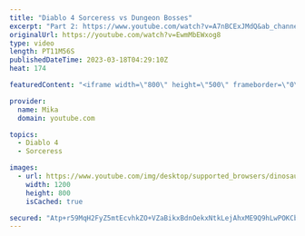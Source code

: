 ```yaml
---
title: "Diablo 4 Sorceress vs Dungeon Bosses"
excerpt: "Part 2: https://www.youtube.com/watch?v=A7nBCExJMdQ&ab_channel=Mika ▽Video showing my FULL BIS New World War ..."
originalUrl: https://youtube.com/watch?v=EwmMbEWxog8
type: video
length: PT11M56S
publishedDateTime: 2023-03-18T04:29:10Z
heat: 174

featuredContent: "<iframe width=\"800\" height=\"500\" frameborder=\"0\" src=\"https://www.youtube.com/embed/EwmMbEWxog8\" allow=\"accelerometer; autoplay; encrypted-media; gyroscope; picture-in-picture\" allowfullscreen></iframe>"

provider:
  name: Mika
  domain: youtube.com

topics:
  - Diablo 4
  - Sorceress

images:
  - url: https://www.youtube.com/img/desktop/supported_browsers/dinosaur.png
    width: 1200
    height: 800
    isCached: true

secured: "Atp+r59MqH2FyZ5mtEcvhkZO+VZaBikxBdnOekxNtkLejAhxME9Q9hLwPOKCbbBM1Z0ecHTxMEfYKmr/9tYwcW4S4ZUEk31U1vQH92ldCHP+d9wS6kafD1cvXtmz+oZbAkt6DHZ6Wcd2tzTHP5JKvNVxM2Fbd+s20MtMTrkUc5FsFbltd+ayAHNtioYXkJNtlWemOWRH4nVz494wTvBzzk0yxq1QQyI1267UCGYtna2x7Q2eWyA7tTg7JYAEJjVlR1PuionQ7U2wvSZ8m+ATTfIbMXvri8yZG/JdQVsKp6yOyGA4AzM4eg2a94bM1arDHEkXBAkj6Ff3eG36dizRCNeZRckat6ykWSKw66Sb8072TAn9HUulTJtdFkCCluo1oPVW7As6Durztvac89fWTQ==;G+whJmGcoyjr8pvAhdaHsA=="
---
```


